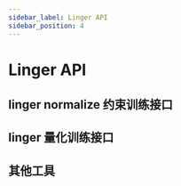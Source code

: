 ```yaml
---
sidebar_label: Linger API  
sidebar_position: 4  
---
```

# Linger API
## linger normalize 约束训练接口


## linger 量化训练接口


## 其他工具